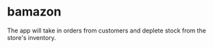 # bamazon
The app will take in orders from customers and deplete stock from the store's inventory. 
